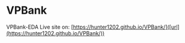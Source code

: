 # VPBank
VPBank-EDA
Live site on: [https://hunter1202.github.io/VPBank/]([url](https://hunter1202.github.io/VPBank/))
